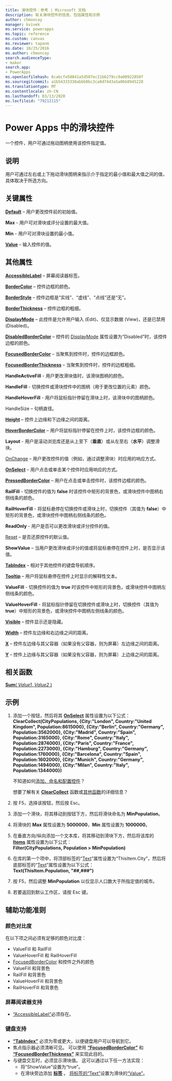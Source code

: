 ```yaml
---
title: 滑块控件：参考 | Microsoft 文档
description: 有关滑块控件的信息，包括属性和示例
author: chmoncay
manager: kvivek
ms.service: powerapps
ms.topic: reference
ms.custom: canvas
ms.reviewer: tapanm
ms.date: 10/25/2016
ms.author: chmoncay
search.audienceType:
- maker
search.app:
- PowerApps
ms.openlocfilehash: 6cabcfe58841a5d507ec31b6279cc9a00922850f
ms.sourcegitcommit: a1b54333338abbb0bc3ca0d7443a5a06b8945228
ms.translationtype: MT
ms.contentlocale: zh-CN
ms.lasthandoff: 03/13/2020
ms.locfileid: "79212115"
---
```

# <a name="slider-control-in-power-apps"></a>Power Apps 中的滑块控件
一个控件，用户可通过拖动图柄使用该控件指定值。

## <a name="description"></a>说明
用户可通过左右或上下拖动滑块图柄来指示介于指定的最小值和最大值之间的值，具体取决于所选方向。

## <a name="key-properties"></a>关键属性
**[Default](properties-core.md)** – 用户更改控件前的初始值。

**Max** - 用户可对滑块或评分设置的最大值。

**Min** - 用户可对滑块设置的最小值。

**[Value](properties-core.md)** – 输入控件的值。

## <a name="additional-properties"></a>其他属性
**[AccessibleLabel](properties-accessibility.md)** – 屏幕阅读器标签。

**[BorderColor](properties-color-border.md)** – 控件边框的颜色。

**[BorderStyle](properties-color-border.md)** – 控件边框是“实线”、“虚线”、“点线”还是“无”。

**[BorderThickness](properties-color-border.md)** – 控件边框的粗细。

**[DisplayMode](properties-core.md)** – 此控件是允许用户输入 (Edit)、仅显示数据 (View)，还是已禁用 (Disabled)。

**[DisabledBorderColor](properties-color-border.md)** – 控件的 [DisplayMode](properties-core.md) 属性设置为“Disabled”时，该控件边框的颜色。

**[FocusedBorderColor](properties-color-border.md)** – 当聚焦到控件时，控件的边框颜色。

**[FocusedBorderThickness](properties-color-border.md)** – 当聚焦到控件时，控件的边框粗细。

**HandleActiveFill** - 用户更改滑块值时，该滑块图柄的颜色。

**HandleFill** - 切换控件或滑块控件中的图柄（用于更改位置的元素）颜色。

**HandleHoverFill** - 用户将鼠标指针停留在滑块上时，该滑块中的图柄颜色。

HandleSize – 句柄直径。

**[Height](properties-size-location.md)** – 控件上边缘和下边缘之间的距离。

**[HoverBorderColor](properties-color-border.md)** – 用户将鼠标指针停留在控件上时，该控件边框的颜色。

**Layout** - 用户是滚动浏览库还是从上至下（**垂直**）或从左至右（**水平**）调整滑块。

[OnChange](properties-core.md) – 用户更改控件的值（例如，通过调整滑块）时应用的响应方式。

**[OnSelect](properties-core.md)** – 用户点击或单击某个控件时应用响应的方式。

**[PressedBorderColor](properties-color-border.md)** – 用户在点击或单击控件时，该控件边框的颜色。

**RailFill** - 切换控件的值为 **false** 时该控件中矩形的背景色，或滑块控件中图柄右侧线条的颜色。

**RailHoverFill** - 将鼠标悬停在切换控件或滑块上时，切换控件（其值为 **false**）中矩形的背景色，或滑块控件中图柄右侧线条的颜色。

**ReadOnly** - 用户是否可以更改滑块或评分控件的值。

[Reset](properties-core.md) – 是否还原控件的默认值。

**ShowValue** – 当用户更改滑块或评分的值或将鼠标悬停在控件上时，是否显示该值。

**[TabIndex](properties-accessibility.md)** – 相对于其他控件的键盘导航顺序。

**[Tooltip](properties-core.md)** – 用户将鼠标悬停在控件上时显示的解释性文本。

**ValueFill** - 切换控件的值为 **true** 时该控件中矩形的背景色，或滑块控件中图柄左侧线条的颜色。

**ValueHoverFill** - 将鼠标指针停留在切换控件或滑块上时，切换控件（其值为 **true**）中矩形的背景色，或滑块控件中图柄左侧线条的颜色。

**[Visible](properties-core.md)** – 控件显示还是隐藏。

**[Width](properties-size-location.md)** – 控件左边缘和右边缘之间的距离。

**[X](properties-size-location.md)** – 控件左边缘与其父容器（如果没有父容器，则为屏幕）左边缘之间的距离。

**[Y](properties-size-location.md)** – 控件上边缘与其父容器（如果没有父容器，则为屏幕）上边缘之间的距离。

## <a name="related-functions"></a>相关函数
[**Sum**( *Value1*, *Value2* )](../functions/function-aggregates.md)

## <a name="example"></a>示例
1. 添加一个按钮，然后将其 **[OnSelect](properties-core.md)** 属性设置为以下公式：
   <br>**ClearCollect(CityPopulations, {City:"London", Country:"United Kingdom", Population:8615000}, {City:"Berlin", Country:"Germany", Population:3562000}, {City:"Madrid", Country:"Spain", Population:3165000}, {City:"Rome", Country:"Italy", Population:2874000}, {City:"Paris", Country:"France", Population:2273000}, {City:"Hamburg", Country:"Germany", Population:1760000}, {City:"Barcelona", Country:"Spain", Population:1602000}, {City:"Munich", Country:"Germany", Population:1494000}, {City:"Milan", Country:"Italy", Population:1344000})**
   
    不知道如何[添加、命名和配置控件](../add-configure-controls.md)？
   
    想要了解有关 **[ ClearCollect](../functions/function-clear-collect-clearcollect.md)** 函数或[其他函数](../formula-reference.md)的详细信息？
2. 按 F5，选择该按钮，然后按 Esc。
3. 添加一个滑块，将其移动到按钮下方，然后将滑块命名为 **MinPopulation**。
4. 将滑块的 **Max** 属性设置为 **5000000**，**Min** 属性设置为 **1000000**。
5. 在垂直方向/纵向添加一个文本库，将其移动到滑块下方，然后将该库的 **[Items](properties-core.md)** 属性设置为以下公式：<br>
   **Filter(CityPopulations, Population > MinPopulation)**
6. 在库的第一个项中，将顶部标签的“[Text](properties-core.md)”属性设置为“ThisItem.City”，然后将底部标签的“[Text](properties-core.md)”属性设置为以下公式：<br> **Text(ThisItem.Population, "##,###")**
7. 按 F5，然后调整 **MinPopulation** 以仅显示人口数大于所指定值的城市。
8. 若要返回到默认工作区，请按 Esc 键。


## <a name="accessibility-guidelines"></a>辅助功能准则
### <a name="color-contrast"></a>颜色对比度
在以下项之间必须有足够的颜色对比度：
* ValueFill 和 RailFill
* ValueHoverFill 和 RailHoverFill
* [FocusedBorderColor](properties-color-border.md) 和控件之外的颜色
* ValueFill 和背景色
* RailFill 和背景色
* ValueHoverFill 和背景色
* RailHoverFill 和背景色

### <a name="screen-reader-support"></a>屏幕阅读器支持
* [“AccessibleLabel”](properties-accessibility.md)必须存在。

### <a name="keyboard-support"></a>键盘支持
* **[“TabIndex”](properties-accessibility.md)** 必须为零或更大，以便键盘用户可以导航到它。
* 焦点指示器必须清晰可见。 可以使用 **[“FocusedBorderColor”](properties-color-border.md)** 和 **[“FocusedBorderThickness”](properties-color-border.md)** 来实现此目的。
* 与键盘交互时，必须显示滑块值。 这可以通过以下任一方法实现：
    * 将“ShowValue”设置为“true”。
    * 在滑块旁边添加 **[标签](control-text-box.md)** 。 [将标签的“Text”](properties-core.md)设置为滑块的[“Value”](properties-core.md)。
